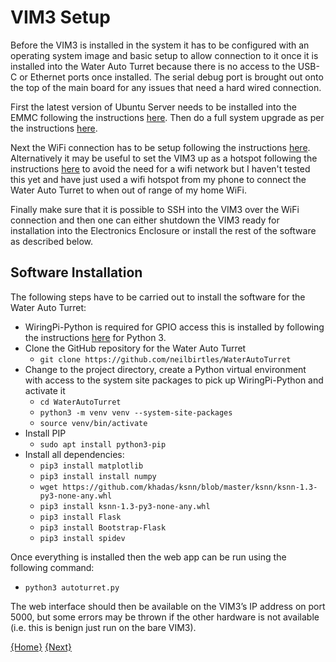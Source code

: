 # VIM3 Setup
Before the VIM3 is installed in the system it has to be configured with an operating system image and basic setup to allow connection to it once it is installed into the Water Auto Turret because there is no access to the USB-C or Ethernet ports once installed. The serial debug port is brought out onto the top of the main board for any issues that need a hard wired connection. 

First the latest version of Ubuntu Server needs to be installed into the EMMC following the instructions [here](https://docs.khadas.com/linux/vim3/InstallOsIntoEmmc.html). Then do a full system upgrade as per the instructions [here](https://docs.khadas.com/linux/vim3/UpgradeSystem.html). 

Next the WiFi connection has to be setup following the instructions [here](https://docs.khadas.com/linux/vim3/Wifi.html#server). Alternatively it may be useful to set the VIM3 up as a hotspot following the instructions [here](https://docs.khadas.com/linux/vim3/WifiApstaMode.html) to avoid the need for a wifi network but I haven't tested this yet and have just used a wifi hotspot from my phone to connect the Water Auto Turret to when out of range of my home WiFi. 

Finally make sure that it is possible to SSH into the VIM3 over the WiFi connection and then one can either shutdown the VIM3 ready for installation into the Electronics Enclosure or install the rest of the software as described below.

## Software Installation 
The following steps have to be carried out to install the software for the Water Auto Turret:
* WiringPi-Python is required for GPIO access this is installed by following the instructions [here](https://github.com/khadas/WiringPi-Python#manual-build) for Python 3.
* Clone the GitHub repository for the Water Auto Turret
  * `git clone https://github.com/neilbirtles/WaterAutoTurret`
* Change to the project directory, create a Python virtual environment with access to the system site packages to pick up WiringPi-Python and activate it
  * `cd WaterAutoTurret`
  * `python3 -m venv venv --system-site-packages`
  * `source venv/bin/activate`
* Install PIP
  * `sudo apt install python3-pip`
* Install all dependencies:
  * `pip3 install matplotlib`
  * `pip3 install install numpy`
  * `wget https://github.com/khadas/ksnn/blob/master/ksnn/ksnn-1.3-py3-none-any.whl`
  * `pip3 install ksnn-1.3-py3-none-any.whl`
  * `pip3 install Flask`
  * `pip3 install Bootstrap-Flask`
  * `pip3 install spidev`

Once everything is installed then the web app can be run using the following command:
* `python3 autoturret.py`

The web interface should then be available on the VIM3’s IP address on port 5000, but some errors may be thrown if the other hardware is not available (i.e. this is benign just run on the bare VIM3).

[{Home}](README.md) [{Next}](SoftwareDescription.md)
